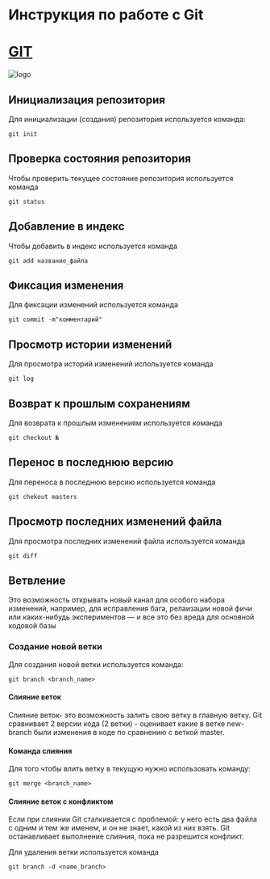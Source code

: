 # **Инструкция по работе с Git**

# [GIT](https://git-scm.com/)

![logo](Git.svg)

## Инициализация репозитория

Для инициализации (создания) репозитория используется команда:

    git init

## Проверка состояния репозитория

Чтобы проверить текущее состояние репозитория используется команда 

    git status

## Добавление в индекс

Чтобы добавить в индекс используется команда 

    git add название_файла

## Фиксация изменения

Для фиксации изменений используется команда

    git commit -m"комментарий"

## Просмотр истории изменений
Для просмотра историй изменений используется команда

    git log

## Возврат к прошлым сохранениям
Для возврата к прошлым изменениям используется команда

    git checkout №

## Перенос в последнюю версию
Для переноса в последнюю версию используется команда

    git chekout masters

 ##  Просмотр последних изменений файла
 Для просмотра последних изменений файла используется команда

    git diff

## Ветвление

Это возможность открывать новый канал для особого набора изменений, например, для исправления бага, релаизации новой фичи или каких-нибудь экспериментов — и все это без вреда для основной кодовой базы

### Создание новой ветки

Для создания новой ветки используется команда:

    git branch <branch_name>

#### Слияние веток

Слияние веток- это возможность залить свою ветку в главную ветку. Git сравнивает 2 версии кода (2 ветки) - оценивает какие в ветке new-branch были изменения в коде по сравнению с веткой master.


#### Команда слияния

Для того чтобы влить ветку в текущую нужно использовать команду:

    git merge <branch_name>
    
#### Слияние веток с конфликтом

Если при слиянии Git сталкивается с проблемой: у него есть два файла с одним и тем же именем, и он не знает, какой из них взять. Git останавливает выполнение слияния, пока не разрешится конфликт.

Для удаления ветки используется команда

    git branch -d <name_branch>